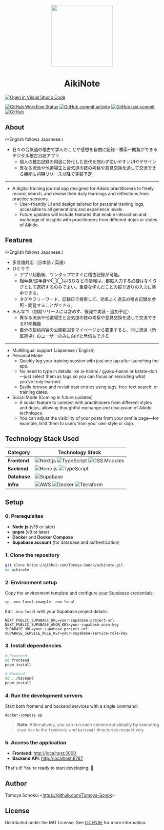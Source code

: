 <div align="center">
    <img src="https://github.com/user-attachments/assets/5d4c4e84-fd9a-4b97-93f0-25417f2fa9bd" width=200 height=200>
    <h1>AikiNote</h1>
</div>

<!-- TODO: Add screenshots to briefly understand how to use aikinote  -->

[![Open in Visual Studio Code](https://img.shields.io/static/v1?logo=visualstudiocode&label=Open&message=in%20Visual%20Studio%20Code&labelColor=2c2c32&color=007acc&logoColor=007acc)](https://open.vscode.dev/Tomoya-Sonok/aikinote)

[![GitHub Workflow Status](https://img.shields.io/github/actions/workflow/status/Tomoya-Sonok/aikinote/main_ci.yml?branch=main)](https://github.com/Tomoya-Sonok/aikinote/actions)
[![GitHub commit activity](https://img.shields.io/github/commit-activity/m/Tomoya-Sonok/aikinote)](https://github.com/Tomoya-Sonok/aikinote/pulse)
[![GitHub last commit](https://img.shields.io/github/last-commit/Tomoya-Sonok/aikinote)](https://github.com/Tomoya-Sonok/aikinote/commits/main)
[![GitHub](https://img.shields.io/github/license/Tomoya-Sonok/aikinote)](https://github.com/Tomoya-Sonok/aikinote/blob/main/LICENSE)

## About

(\*English follows Japanese.)

- 日々の合気道の稽古で学んだことや感想を自由に記録・検索〜閲覧ができるデジタル稽古日誌アプリ
  - 個人の稽古記録の用途に特化した世代を問わず使いやすいUIやデザイン
  - 異なる流派や他道場生と合気道の技の考察や意見交換を通して交流できる機能も初期リリース以降で実装予定

---

- A digital training journal app designed for Aikido practitioners to freely record, search, and review their daily learnings and reflections from practice sessions.
  - User-friendly UI and design tailored for personal training logs, accessible to all generations and experience levels
  - Future updates will include features that enable interaction and exchange of insights with practitioners from different dojos or styles of Aikido

## Features

(\*English follows Japanese.)

- 多言語対応（日本語 / 英語）
- ひとりで
  - アプリ起動後、ワンタップですぐに稽古記録が可能。
  - 相半身/逆半身や◯◯手取りなどの情報は、都度入力する必要はなくタグとして選択するのみでよい。重要な学んだことの振り返りの入力に集中できる。
  - タグやフリーワード、記録日で検索して、効率よく過去の稽古記録を参照・閲覧することができる。
- みんなで（初期リリースには含めず、後発で実装・追加予定）
  - 異なる流派や他道場生と合気道の技の考察や意見交換を通して交流できるSNS機能
  - 自分の投稿内容の公開範囲をマイページから変更すると、同じ流派（所属道場）のユーザーのみに向けた発信もできる

---

- Multilingual support (Japanese / English)
- Personal Mode
  - Quickly log your training session with just one tap after launching the app.
  - No need to type in details like ai-hanmi / gyaku-hanmi or katate-dori—just select them as tags so you can focus on recording what you’ve truly learned.
  - Easily browse and revisit past entries using tags, free-text search, or training dates.
- Social Mode (Coming in future updates)
  - A social feature to connect with practitioners from different styles and dojos, allowing thoughtful exchange and discussion of Aikido techniques.
  - You can adjust the visibility of your posts from your profile page—for example, limit them to users from your own style or dojo.

## Technology Stack Used

| Category     | Technology Stack                                                                                                                                                                                                                                                                                                                                |
| ------------ | ----------------------------------------------------------------------------------------------------------------------------------------------------------------------------------------------------------------------------------------------------------------------------------------------------------------------------------------------- |
| **Frontend** | ![Next.js](https://img.shields.io/badge/Next.js-000000?style=for-the-badge&logo=next.js&logoColor=white) ![TypeScript](https://img.shields.io/badge/TypeScript-3178C6?style=for-the-badge&logo=typescript&logoColor=white) ![CSS Modules](https://img.shields.io/badge/CSS_Modules-000000?style=for-the-badge&logo=css-modules&logoColor=white) |
| **Backend**  | ![Hono.js](https://img.shields.io/badge/Hono.js-E36002?style=for-the-badge&logo=hono&logoColor=white) ![TypeScript](https://img.shields.io/badge/TypeScript-3178C6?style=for-the-badge&logo=typescript&logoColor=white)                                                                                                                         |
| **Database** | ![Supabase](https://img.shields.io/badge/Supabase-3ECF8E?style=for-the-badge&logo=supabase&logoColor=white)                                                                                                                                                                                                                                     |
| **Infra**    | ![AWS](https://img.shields.io/badge/AWS-232F3E?style=for-the-badge&logo=amazon-aws&logoColor=white) ![Docker](https://img.shields.io/badge/Docker-2496ED?style=for-the-badge&logo=docker&logoColor=white) ![Terraform](https://img.shields.io/badge/Terraform-7B42BC?style=for-the-badge&logo=terraform&logoColor=white)                        |

## Setup

### 0. Prerequisites

- **Node.js** (v18 or later)
- **pnpm** (v8 or later)
- **Docker** and **Docker Compose**
- **Supabase account** (for database and authentication)

### 1. Clone the repository

```bash
git clone https://github.com/Tomoya-Sonok/aikinote.git
cd aikinote
```

### 2. Environment setup

Copy the environment template and configure your Supabase credentials:

```bash
cp .env.local.example .env.local
```

Edit `.env.local` with your Supabase project details:

```env
NEXT_PUBLIC_SUPABASE_URL=your-supabase-project-url
NEXT_PUBLIC_SUPABASE_ANON_KEY=your-supabase-anon-key
SUPABASE_URL=your-supabase-project-url
SUPABASE_SERVICE_ROLE_KEY=your-supabase-service-role-key
```

### 3. Install dependencies

```bash
# Frontend
cd frontend
pnpm install

# Backend
cd ../backend
pnpm install
```

### 4. Run the development servers

Start both frontend and backend services with a single command:

```bash
docker-compose up
```

> **Note**: Alternatively, you can run each service individually by executing `pnpm dev` in the `frontend/` and `backend/` directories respectively.

### 5. Access the application

- **Frontend**: <http://localhost:3000>
- **Backend API**: <http://localhost:8787>

That's it! You're ready to start developing. 🚀

## Author

Tomoya Sonokui <<https://github.com/Tomoya-Sonok>>

## License

Distributed under the MIT License. See [LICENSE](./LICENSE.txt) for more information.
